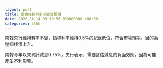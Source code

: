 ```yaml
---
layout: post
title: 南韓維持利率不變合預期
date: 2020-10-14 09:10:56.000000000 +08:00
categories: rthk
---
```


南韓央行維持利率不變，指標利率維持0.5%的紀錄低位，符合市場預期，目的為壓抑樓價上升。

南韓今年以來累計減息0.75%。央行表示，需要評估減息的負面效應，因為可能產生不利影響。
